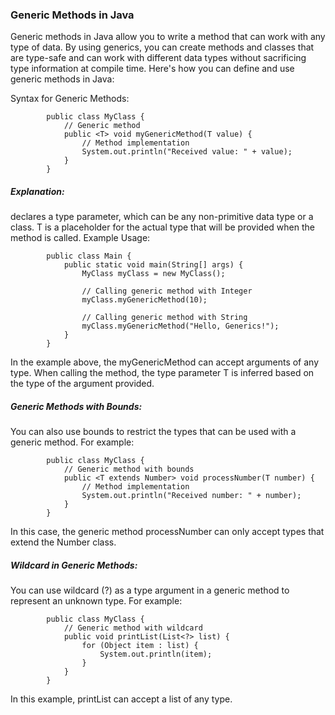 
### Generic Methods in Java 
Generic methods in Java allow you to write a method that can work with any type of data. By using generics, you can create methods and classes that are type-safe and can work with different data types without sacrificing type information at compile time. Here's how you can define and use generic methods in Java:

Syntax for Generic Methods:
      
            public class MyClass {
                // Generic method
                public <T> void myGenericMethod(T value) {
                    // Method implementation
                    System.out.println("Received value: " + value);
                }
            }

##### Explanation:
<T> declares a type parameter, which can be any non-primitive data type or a class.
T is a placeholder for the actual type that will be provided when the method is called.
Example Usage:

            public class Main {
                public static void main(String[] args) {
                    MyClass myClass = new MyClass();
            
                    // Calling generic method with Integer
                    myClass.myGenericMethod(10);
            
                    // Calling generic method with String
                    myClass.myGenericMethod("Hello, Generics!");
                }
            }
            
In the example above, the myGenericMethod can accept arguments of any type. When calling the method, the type parameter T is inferred based on the type of the argument provided.

##### Generic Methods with Bounds:
You can also use bounds to restrict the types that can be used with a generic method. For example:

            public class MyClass {
                // Generic method with bounds
                public <T extends Number> void processNumber(T number) {
                    // Method implementation
                    System.out.println("Received number: " + number);
                }
            }
            
In this case, the generic method processNumber can only accept types that extend the Number class.

##### Wildcard in Generic Methods:
You can use wildcard (?) as a type argument in a generic method to represent an unknown type. For example:

            public class MyClass {
                // Generic method with wildcard
                public void printList(List<?> list) {
                    for (Object item : list) {
                        System.out.println(item);
                    }
                }
            }

In this example, printList can accept a list of any type.
